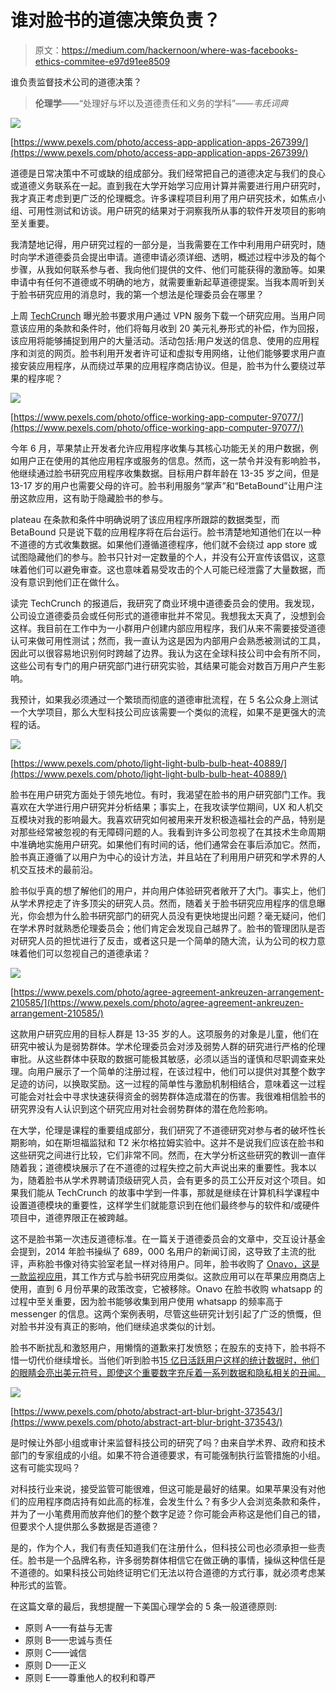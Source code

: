 # 谁对脸书的道德决策负责？

> 原文：<https://medium.com/hackernoon/where-was-facebooks-ethics-commitee-e97d91ee8509>

谁负责监督技术公司的道德决策？

> **伦理学**——“处理好与坏以及道德责任和义务的学科”——*韦氏词典*

![](img/edf01720956c251e3af118cb6cfe55cf.png)

[https://www.pexels.com/photo/access-app-application-apps-267399/](https://www.pexels.com/photo/access-app-application-apps-267399/)

道德是日常决策中不可或缺的组成部分。我们经常把自己的道德决定与我们的良心或道德义务联系在一起。直到我在大学开始学习应用计算并需要进行用户研究时，我才真正考虑到更广泛的伦理概念。许多课程项目利用了用户研究技术，如焦点小组、可用性测试和访谈。用户研究的结果对于洞察我所从事的软件开发项目的影响至关重要。

我清楚地记得，用户研究过程的一部分是，当我需要在工作中利用用户研究时，随时向学术道德委员会提出申请。道德申请必须详细、透明，概述过程中涉及的每个步骤，从我如何联系参与者、我向他们提供的文件、他们可能获得的激励等。如果申请中有任何不道德或不明确的地方，就需要重新起草道德提案。当我本周听到关于脸书研究应用的消息时，我的第一个想法是伦理委员会在哪里？

上周 [TechCrunch](https://techcrunch.com/2019/01/29/facebook-project-atlas/) 曝光脸书要求用户通过 VPN 服务下载一个研究应用。当用户同意该应用的条款和条件时，他们将每月收到 20 美元礼券形式的补偿，作为回报，该应用将能够捕捉到用户的大量活动。活动包括:用户发送的信息、使用的应用程序和浏览的网页。脸书利用开发者许可证和虚拟专用网络，让他们能够要求用户直接安装应用程序，从而绕过苹果的应用程序商店协议。但是，脸书为什么要绕过苹果的程序呢？

![](img/e7a86e6325151f681c1616be175f13a4.png)

[https://www.pexels.com/photo/office-working-app-computer-97077/](https://www.pexels.com/photo/office-working-app-computer-97077/)

今年 6 月，苹果禁止开发者允许应用程序收集与其核心功能无关的用户数据，例如用户正在使用的其他应用程序或服务的信息。然而，这一禁令并没有影响脸书，他继续通过脸书研究应用程序收集数据。目标用户群年龄在 13-35 岁之间，但是 13-17 岁的用户也需要父母的许可。脸书利用服务“掌声”和“BetaBound”让用户注册这款应用，这有助于隐藏脸书的参与。

plateau 在条款和条件中明确说明了该应用程序所跟踪的数据类型，而 BetaBound 只是说下载的应用程序将在后台运行。脸书清楚地知道他们在以一种不道德的方式收集数据。如果他们遵循道德程序，他们就不会绕过 app store 或试图隐藏他们的参与。脸书只针对一定数量的个人，并没有公开宣传该倡议，这意味着他们可以避免审查。这也意味着易受攻击的个人可能已经泄露了大量数据，而没有意识到他们正在做什么。

读完 TechCrunch 的报道后，我研究了商业环境中道德委员会的使用。我发现，公司设立道德委员会或任何形式的道德审批并不常见。我想我太天真了，没想到会这样。我目前在工作中为一小群用户创建内部应用程序，我们从来不需要接受道德认可来做可用性测试；然而，我一直认为这是因为内部用户会熟悉被测试的工具，因此可以很容易地识别何时跨越了边界。我认为这在全球科技公司中会有所不同，这些公司有专门的用户研究部门进行研究实验，其结果可能会对数百万用户产生影响。

我预计，如果我必须通过一个繁琐而彻底的道德审批流程，在 5 名公众身上测试一个大学项目，那么大型科技公司应该需要一个类似的流程，如果不是更强大的流程的话。

![](img/85f8c5690c9a169b193d0f244d943782.png)

[https://www.pexels.com/photo/light-light-bulb-bulb-heat-40889/](https://www.pexels.com/photo/light-light-bulb-bulb-heat-40889/)

脸书在用户研究方面处于领先地位。有时，我渴望在脸书的用户研究部门工作。我喜欢在大学进行用户研究并分析结果；事实上，在我攻读学位期间，UX 和人机交互模块对我的影响最大。我喜欢研究如何被用来开发积极造福社会的产品，特别是对那些经常被忽视的有无障碍问题的人。我看到许多公司忽视了在其技术生命周期中准确地实施用户研究。如果他们有时间的话，他们通常会在事后添加它。然而，脸书真正遵循了以用户为中心的设计方法，并且站在了利用用户研究和学术界的人机交互技术的最前沿。

脸书似乎真的想了解他们的用户，并向用户体验研究者敞开了大门。事实上，他们从学术界挖走了许多顶尖的研究人员。然而，随着关于脸书研究应用程序的信息曝光，你会想为什么脸书研究部门的研究人员没有更快地提出问题？毫无疑问，他们在学术界时就熟悉伦理委员会；他们肯定会发现自己越界了。脸书的管理团队是否对研究人员的担忧进行了反击，或者这只是一个简单的随大流，认为公司的权力意味着他们可以忽视自己的道德承诺？

![](img/daaf3612d952ef463a1a750f33af35ec.png)

[https://www.pexels.com/photo/agree-agreement-ankreuzen-arrangement-210585/](https://www.pexels.com/photo/agree-agreement-ankreuzen-arrangement-210585/)

这款用户研究应用的目标人群是 13-35 岁的人。这项服务的对象是儿童，他们在研究中被认为是弱势群体。学术伦理委员会对涉及弱势人群的研究进行严格的伦理审批。从这些群体中获取的数据可能极其敏感，必须以适当的谨慎和尽职调查来处理。向用户展示了一个简单的注册过程，在该过程中，他们可以提供对其整个数字足迹的访问，以换取奖励。这一过程的简单性与激励机制相结合，意味着这一过程可能会对社会中寻求快速获得资金的弱势群体造成潜在的伤害。我很难相信脸书的研究界没有人认识到这个研究应用对社会弱势群体的潜在危险影响。

在大学，伦理是课程的重要组成部分，我们研究了不道德研究对参与者的破坏性长期影响，如在斯坦福监狱和 T2 米尔格拉姆实验中。这并不是说我们应该在脸书和这些研究之间进行比较，它们非常不同。然而，在大学分析这些研究的教训一直伴随着我；道德模块展示了在不道德的过程失控之前大声说出来的重要性。我本以为，随着脸书从学术界聘请顶级研究人员，会有更多的员工公开反对这个项目。如果我们能从 TechCrunch 的故事中学到一件事，那就是继续在计算机科学课程中设置道德模块的重要性，这样学生们就能意识到在他们最终参与的软件和/或硬件项目中，道德界限正在被跨越。

这不是脸书第一次违反道德标准。在一篇关于道德委员会的文章中，交互设计基金会提到，2014 年脸书操纵了 689，000 名用户的新闻订阅，这导致了主流的批评，声称脸书像对待实验室老鼠一样对待用户。同年，脸书收购了 [Onavo，这是一款监视应用](https://www.cnbc.com/2018/08/22/apple-removes-facebook-onavo-app-from-app-store.html)，其工作方式与脸书研究应用类似。这款应用可以在苹果应用商店上使用，直到 6 月份苹果的政策改变，它被移除。Onavo 在脸书收购 whatsapp 的过程中至关重要，因为脸书能够收集到用户使用 whatsapp 的频率高于 messenger 的信息。这两个案例表明，尽管这些研究计划引起了广泛的愤慨，但对脸书并没有真正的影响，他们继续追求类似的计划。

脸书不断扰乱和激怒用户，用懒惰的道歉来打发愤怒；在股东的支持下，脸书将不惜一切代价继续增长。当他们听到脸书[15 亿日活跃用户这样的统计数据时，他们的眼睛会亮出美元符号，即使这个重要数字充斥着一系列数据和隐私相关的丑闻。](https://techcrunch.com/2019/01/30/facebook-earnings-q4-2018/)

![](img/9c54dd5b039156a57962a8559b801829.png)

[https://www.pexels.com/photo/abstract-art-blur-bright-373543/](https://www.pexels.com/photo/abstract-art-blur-bright-373543/)

是时候让外部小组或审计来监督科技公司的研究了吗？由来自学术界、政府和技术部门的专家组成的小组。如果不符合道德要求，有可能强制执行监管措施的小组。这有可能实现吗？

对科技行业来说，接受监管可能很难，但这可能是最好的结果。如果苹果没有对他们的应用程序商店持有如此高的标准，会发生什么？有多少人会浏览条款和条件，并为了一小笔费用而放弃他们的整个数字足迹？你可能会声称这是他们自己的错，但要求个人提供那么多数据是否道德？

是的，作为个人，我们有责任知道我们在注册什么，但科技公司也必须承担一些责任。脸书是一个品牌名称，许多弱势群体相信它在做正确的事情，操纵这种信任是不道德的。如果科技公司始终证明它们无法以符合道德的方式行事，就必须考虑某种形式的监管。

在这篇文章的最后，我想提醒一下美国心理学会的 5 条一般道德原则:

*   原则 A——有益与无害
*   原则 B——忠诚与责任
*   原则 C——诚信
*   原则 D——正义
*   原则 E——尊重他人的权利和尊严